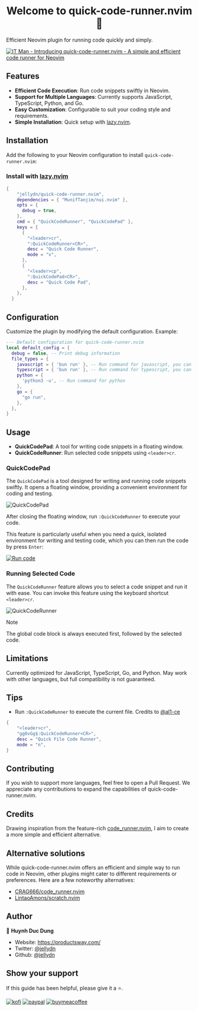 <h1 align="center">Welcome to quick-code-runner.nvim 👋</h1>
<p>
   Efficient Neovim plugin for running code quickly and simply.
</p>

[![IT Man - Introducing quick-code-runner.nvim - A simple and efficient code runner for Neovim](https://i.ytimg.com/vi/Pz9TZ6AZ1pU/hqdefault.jpg)](https://www.youtube.com/watch?v=Pz9TZ6AZ1pU)

## Features

- **Efficient Code Execution**: Run code snippets swiftly in Neovim.
- **Support for Multiple Languages**: Currently supports JavaScript, TypeScript, Python, and Go.
- **Easy Customization**: Configurable to suit your coding style and requirements.
- **Simple Installation**: Quick setup with [lazy.nvim](https://github.com/folke/lazy.nvim).

## Installation

Add the following to your Neovim configuration to install `quick-code-runner.nvim`:

### Install with [lazy.nvim](https://github.com/folke/lazy.nvim)

```lua
{
    "jellydn/quick-code-runner.nvim",
    dependencies = { "MunifTanjim/nui.nvim" },
    opts = {
      debug = true,
    },
    cmd = { "QuickCodeRunner", "QuickCodePad" },
    keys = {
      {
        "<leader>cr",
        ":QuickCodeRunner<CR>",
        desc = "Quick Code Runner",
        mode = "v",
      },
      {
        "<leader>cp",
        ":QuickCodePad<CR>",
        desc = "Quick Code Pad",
      },
    },
  }
```

## Configuration

Customize the plugin by modifying the default configuration. Example:

```lua
--- Default configuration for quick-code-runner.nvim
local default_config = {
  debug = false, -- Print debug information
  file_types = {
    javascript = { 'bun run' }, -- Run command for javascript, you can change to `node` or `deno`
    typescript = { 'bun run' }, -- Run command for typescript, you can change to `npx tsx run` or `deno`
    python = {
      'python3 -u', -- Run command for python
    },
    go = {
      "go run",
    },
  },
}
```

## Usage

- **QuickCodePad**: A tool for writing code snippets in a floating window.
- **QuickCodeRunner**: Run selected code snippets using `<leader>cr`.

### QuickCodePad

The `QuickCodePad` is a tool designed for writing and running code snippets swiftly. It opens a floating window, providing a convenient environment for coding and testing.

![QuickCodePad](https://i.gyazo.com/b6e553ecbf44af51121e67befe4ca0f2.gif)

After closing the floating window, run `:QuickCodeRunner` to execute your code.

This feature is particularly useful when you need a quick, isolated environment for writing and testing code, which you can then run the code by press `Enter`:

[![Run code](https://i.gyazo.com/48c19c3fb6cb42993732082c6628aa1c.gif)](https://gyazo.com/48c19c3fb6cb42993732082c6628aa1c)

### Running Selected Code

The `QuickCodeRunner` feature allows you to select a code snippet and run it with ease. You can invoke this feature using the keyboard shortcut `<leader>cr`.

![QuickCodeRunner](https://i.gyazo.com/f533084934265d331c7edca68e5d80dd.gif)

> [!NOTE]
> The global code block is always executed first, followed by the selected code.

## Limitations

Currently optimized for JavaScript, TypeScript, Go, and Python. May work with other languages, but full compatibility is not guaranteed.

## Tips

- Run `:QuickCodeRunner` to execute the current file. Credits to [@al1-ce](https://github.com/jellydn/quick-code-runner.nvim/issues/33)

```lua
{
    "<leader>cr",
    "gg0vGg$:QuickCodeRunner<CR>",
    desc = "Quick File Code Runner",
    mode = "n",
}
```

## Contributing

If you wish to support more languages, feel free to open a Pull Request. We appreciate any contributions to expand the capabilities of quick-code-runner.nvim.

## Credits

Drawing inspiration from the feature-rich [code_runner.nvim](https://github.com/CRAG666/code_runner.nvim), I aim to create a more simple and efficient alternative.

## Alternative solutions

While quick-code-runner.nvim offers an efficient and simple way to run code in Neovim, other plugins might cater to different requirements or preferences. Here are a few noteworthy alternatives:

- [CRAG666/code_runner.nvim](https://github.com/CRAG666/code_runner.nvim)
- [LintaoAmons/scratch.nvim](https://github.com/LintaoAmons/scratch.nvim)

## Author

👤 **Huynh Duc Dung**

- Website: https://productsway.com/
- Twitter: [@jellydn](https://twitter.com/jellydn)
- Github: [@jellydn](https://github.com/jellydn)

## Show your support

If this guide has been helpful, please give it a ⭐️.

[![kofi](https://img.shields.io/badge/Ko--fi-F16061?style=for-the-badge&logo=ko-fi&logoColor=white)](https://ko-fi.com/dunghd)
[![paypal](https://img.shields.io/badge/PayPal-00457C?style=for-the-badge&logo=paypal&logoColor=white)](https://paypal.me/dunghd)
[![buymeacoffee](https://img.shields.io/badge/Buy_Me_A_Coffee-FFDD00?style=for-the-badge&logo=buy-me-a-coffee&logoColor=black)](https://www.buymeacoffee.com/dunghd)
